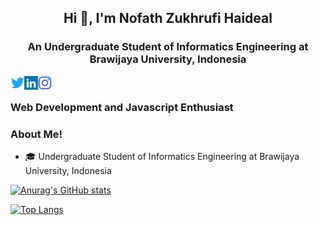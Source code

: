 <h2 align="center">Hi 👋, I'm Nofath Zukhrufi Haideal</h2>
<h3 align="center">An Undergraduate Student of Informatics Engineering at Brawijaya University, Indonesia</h3>

<a href="https://twitter.com/NofathZH" target="blank"><img align="left" src="icons/twitter.svg" alt="xtenzq" width="22px" /></a>
<a href="https://www.linkedin.com/in/nofathzukhrufihaideal/" target="blank"><img align="left" src="icons/linkedin.svg" alt="xtenzq" width="22px" /></a>
<a href="https://instagram.com/nrusetski" target="blank"><img align="left" src="icons/instagram.svg" alt="xtenzq" width="22px" /></a>
<br />

### Web Development and Javascript Enthusiast

### About Me!
* 🎓 Undergraduate Student of Informatics Engineering at Brawijaya University, Indonesia

[![Anurag's GitHub stats](https://github-readme-stats.vercel.app/api?username=NofathZ&show_icons=true&theme=radical)](https://github.com/anuraghazra/github-readme-stats)

[![Top Langs](https://github-readme-stats.vercel.app/api/top-langs/?username=NofathZ&layout=compact&theme=tokyonight)](https://github.com/anuraghazra/github-readme-stats)
